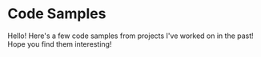 # Code Samples

Hello! Here's a few code samples from projects I've worked on in the past! Hope you find them interesting!